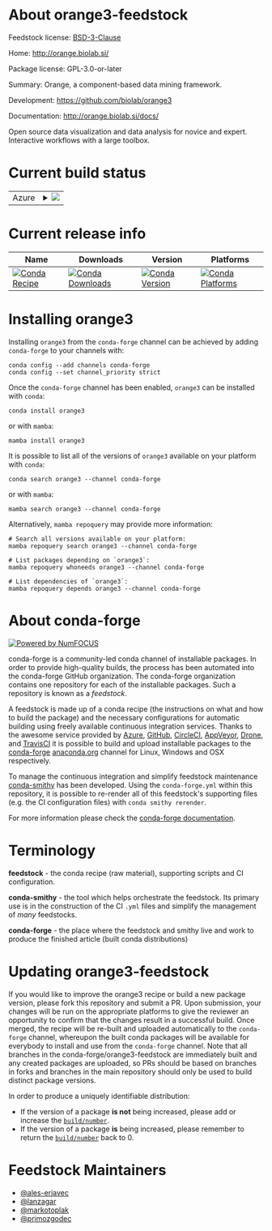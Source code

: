 About orange3-feedstock
=======================

Feedstock license: [BSD-3-Clause](https://github.com/conda-forge/orange3-feedstock/blob/main/LICENSE.txt)

Home: http://orange.biolab.si/

Package license: GPL-3.0-or-later

Summary: Orange, a component-based data mining framework.

Development: https://github.com/biolab/orange3

Documentation: http://orange.biolab.si/docs/

Open source data visualization and data analysis for novice and expert.
Interactive workflows with a large toolbox.


Current build status
====================


<table>
    
  <tr>
    <td>Azure</td>
    <td>
      <details>
        <summary>
          <a href="https://dev.azure.com/conda-forge/feedstock-builds/_build/latest?definitionId=3147&branchName=main">
            <img src="https://dev.azure.com/conda-forge/feedstock-builds/_apis/build/status/orange3-feedstock?branchName=main">
          </a>
        </summary>
        <table>
          <thead><tr><th>Variant</th><th>Status</th></tr></thead>
          <tbody><tr>
              <td>linux_64_python3.10.____cpython</td>
              <td>
                <a href="https://dev.azure.com/conda-forge/feedstock-builds/_build/latest?definitionId=3147&branchName=main">
                  <img src="https://dev.azure.com/conda-forge/feedstock-builds/_apis/build/status/orange3-feedstock?branchName=main&jobName=linux&configuration=linux%20linux_64_python3.10.____cpython" alt="variant">
                </a>
              </td>
            </tr><tr>
              <td>linux_64_python3.11.____cpython</td>
              <td>
                <a href="https://dev.azure.com/conda-forge/feedstock-builds/_build/latest?definitionId=3147&branchName=main">
                  <img src="https://dev.azure.com/conda-forge/feedstock-builds/_apis/build/status/orange3-feedstock?branchName=main&jobName=linux&configuration=linux%20linux_64_python3.11.____cpython" alt="variant">
                </a>
              </td>
            </tr><tr>
              <td>linux_64_python3.12.____cpython</td>
              <td>
                <a href="https://dev.azure.com/conda-forge/feedstock-builds/_build/latest?definitionId=3147&branchName=main">
                  <img src="https://dev.azure.com/conda-forge/feedstock-builds/_apis/build/status/orange3-feedstock?branchName=main&jobName=linux&configuration=linux%20linux_64_python3.12.____cpython" alt="variant">
                </a>
              </td>
            </tr><tr>
              <td>osx_64_python3.10.____cpython</td>
              <td>
                <a href="https://dev.azure.com/conda-forge/feedstock-builds/_build/latest?definitionId=3147&branchName=main">
                  <img src="https://dev.azure.com/conda-forge/feedstock-builds/_apis/build/status/orange3-feedstock?branchName=main&jobName=osx&configuration=osx%20osx_64_python3.10.____cpython" alt="variant">
                </a>
              </td>
            </tr><tr>
              <td>osx_64_python3.11.____cpython</td>
              <td>
                <a href="https://dev.azure.com/conda-forge/feedstock-builds/_build/latest?definitionId=3147&branchName=main">
                  <img src="https://dev.azure.com/conda-forge/feedstock-builds/_apis/build/status/orange3-feedstock?branchName=main&jobName=osx&configuration=osx%20osx_64_python3.11.____cpython" alt="variant">
                </a>
              </td>
            </tr><tr>
              <td>osx_64_python3.12.____cpython</td>
              <td>
                <a href="https://dev.azure.com/conda-forge/feedstock-builds/_build/latest?definitionId=3147&branchName=main">
                  <img src="https://dev.azure.com/conda-forge/feedstock-builds/_apis/build/status/orange3-feedstock?branchName=main&jobName=osx&configuration=osx%20osx_64_python3.12.____cpython" alt="variant">
                </a>
              </td>
            </tr><tr>
              <td>osx_arm64_python3.10.____cpython</td>
              <td>
                <a href="https://dev.azure.com/conda-forge/feedstock-builds/_build/latest?definitionId=3147&branchName=main">
                  <img src="https://dev.azure.com/conda-forge/feedstock-builds/_apis/build/status/orange3-feedstock?branchName=main&jobName=osx&configuration=osx%20osx_arm64_python3.10.____cpython" alt="variant">
                </a>
              </td>
            </tr><tr>
              <td>osx_arm64_python3.11.____cpython</td>
              <td>
                <a href="https://dev.azure.com/conda-forge/feedstock-builds/_build/latest?definitionId=3147&branchName=main">
                  <img src="https://dev.azure.com/conda-forge/feedstock-builds/_apis/build/status/orange3-feedstock?branchName=main&jobName=osx&configuration=osx%20osx_arm64_python3.11.____cpython" alt="variant">
                </a>
              </td>
            </tr><tr>
              <td>osx_arm64_python3.12.____cpython</td>
              <td>
                <a href="https://dev.azure.com/conda-forge/feedstock-builds/_build/latest?definitionId=3147&branchName=main">
                  <img src="https://dev.azure.com/conda-forge/feedstock-builds/_apis/build/status/orange3-feedstock?branchName=main&jobName=osx&configuration=osx%20osx_arm64_python3.12.____cpython" alt="variant">
                </a>
              </td>
            </tr><tr>
              <td>win_64_python3.10.____cpython</td>
              <td>
                <a href="https://dev.azure.com/conda-forge/feedstock-builds/_build/latest?definitionId=3147&branchName=main">
                  <img src="https://dev.azure.com/conda-forge/feedstock-builds/_apis/build/status/orange3-feedstock?branchName=main&jobName=win&configuration=win%20win_64_python3.10.____cpython" alt="variant">
                </a>
              </td>
            </tr><tr>
              <td>win_64_python3.11.____cpython</td>
              <td>
                <a href="https://dev.azure.com/conda-forge/feedstock-builds/_build/latest?definitionId=3147&branchName=main">
                  <img src="https://dev.azure.com/conda-forge/feedstock-builds/_apis/build/status/orange3-feedstock?branchName=main&jobName=win&configuration=win%20win_64_python3.11.____cpython" alt="variant">
                </a>
              </td>
            </tr><tr>
              <td>win_64_python3.12.____cpython</td>
              <td>
                <a href="https://dev.azure.com/conda-forge/feedstock-builds/_build/latest?definitionId=3147&branchName=main">
                  <img src="https://dev.azure.com/conda-forge/feedstock-builds/_apis/build/status/orange3-feedstock?branchName=main&jobName=win&configuration=win%20win_64_python3.12.____cpython" alt="variant">
                </a>
              </td>
            </tr>
          </tbody>
        </table>
      </details>
    </td>
  </tr>
</table>

Current release info
====================

| Name | Downloads | Version | Platforms |
| --- | --- | --- | --- |
| [![Conda Recipe](https://img.shields.io/badge/recipe-orange3-green.svg)](https://anaconda.org/conda-forge/orange3) | [![Conda Downloads](https://img.shields.io/conda/dn/conda-forge/orange3.svg)](https://anaconda.org/conda-forge/orange3) | [![Conda Version](https://img.shields.io/conda/vn/conda-forge/orange3.svg)](https://anaconda.org/conda-forge/orange3) | [![Conda Platforms](https://img.shields.io/conda/pn/conda-forge/orange3.svg)](https://anaconda.org/conda-forge/orange3) |

Installing orange3
==================

Installing `orange3` from the `conda-forge` channel can be achieved by adding `conda-forge` to your channels with:

```
conda config --add channels conda-forge
conda config --set channel_priority strict
```

Once the `conda-forge` channel has been enabled, `orange3` can be installed with `conda`:

```
conda install orange3
```

or with `mamba`:

```
mamba install orange3
```

It is possible to list all of the versions of `orange3` available on your platform with `conda`:

```
conda search orange3 --channel conda-forge
```

or with `mamba`:

```
mamba search orange3 --channel conda-forge
```

Alternatively, `mamba repoquery` may provide more information:

```
# Search all versions available on your platform:
mamba repoquery search orange3 --channel conda-forge

# List packages depending on `orange3`:
mamba repoquery whoneeds orange3 --channel conda-forge

# List dependencies of `orange3`:
mamba repoquery depends orange3 --channel conda-forge
```


About conda-forge
=================

[![Powered by
NumFOCUS](https://img.shields.io/badge/powered%20by-NumFOCUS-orange.svg?style=flat&colorA=E1523D&colorB=007D8A)](https://numfocus.org)

conda-forge is a community-led conda channel of installable packages.
In order to provide high-quality builds, the process has been automated into the
conda-forge GitHub organization. The conda-forge organization contains one repository
for each of the installable packages. Such a repository is known as a *feedstock*.

A feedstock is made up of a conda recipe (the instructions on what and how to build
the package) and the necessary configurations for automatic building using freely
available continuous integration services. Thanks to the awesome service provided by
[Azure](https://azure.microsoft.com/en-us/services/devops/), [GitHub](https://github.com/),
[CircleCI](https://circleci.com/), [AppVeyor](https://www.appveyor.com/),
[Drone](https://cloud.drone.io/welcome), and [TravisCI](https://travis-ci.com/)
it is possible to build and upload installable packages to the
[conda-forge](https://anaconda.org/conda-forge) [anaconda.org](https://anaconda.org/)
channel for Linux, Windows and OSX respectively.

To manage the continuous integration and simplify feedstock maintenance
[conda-smithy](https://github.com/conda-forge/conda-smithy) has been developed.
Using the ``conda-forge.yml`` within this repository, it is possible to re-render all of
this feedstock's supporting files (e.g. the CI configuration files) with ``conda smithy rerender``.

For more information please check the [conda-forge documentation](https://conda-forge.org/docs/).

Terminology
===========

**feedstock** - the conda recipe (raw material), supporting scripts and CI configuration.

**conda-smithy** - the tool which helps orchestrate the feedstock.
                   Its primary use is in the construction of the CI ``.yml`` files
                   and simplify the management of *many* feedstocks.

**conda-forge** - the place where the feedstock and smithy live and work to
                  produce the finished article (built conda distributions)


Updating orange3-feedstock
==========================

If you would like to improve the orange3 recipe or build a new
package version, please fork this repository and submit a PR. Upon submission,
your changes will be run on the appropriate platforms to give the reviewer an
opportunity to confirm that the changes result in a successful build. Once
merged, the recipe will be re-built and uploaded automatically to the
`conda-forge` channel, whereupon the built conda packages will be available for
everybody to install and use from the `conda-forge` channel.
Note that all branches in the conda-forge/orange3-feedstock are
immediately built and any created packages are uploaded, so PRs should be based
on branches in forks and branches in the main repository should only be used to
build distinct package versions.

In order to produce a uniquely identifiable distribution:
 * If the version of a package **is not** being increased, please add or increase
   the [``build/number``](https://docs.conda.io/projects/conda-build/en/latest/resources/define-metadata.html#build-number-and-string).
 * If the version of a package **is** being increased, please remember to return
   the [``build/number``](https://docs.conda.io/projects/conda-build/en/latest/resources/define-metadata.html#build-number-and-string)
   back to 0.

Feedstock Maintainers
=====================

* [@ales-erjavec](https://github.com/ales-erjavec/)
* [@lanzagar](https://github.com/lanzagar/)
* [@markotoplak](https://github.com/markotoplak/)
* [@primozgodec](https://github.com/primozgodec/)

